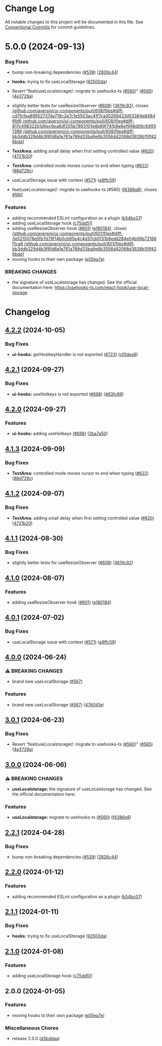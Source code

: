 # Change Log

All notable changes to this project will be documented in this file.
See [Conventional Commits](https://conventionalcommits.org) for commit guidelines.

# 5.0.0 (2024-09-13)


### Bug Fixes

* bump non-breaking dependencies ([#539](https://github.com/aversini/ui-components/issues/539)) ([2826c44](https://github.com/aversini/ui-components/commit/2826c44c5a55bf45b97072a1865964c30d05a302))
* **hooks:** trying to fix useLocalStorage ([92500da](https://github.com/aversini/ui-components/commit/92500da5f8b00d43fd99a4f6c5cac6bc449fbeeb))
* Revert "feat(useLocalstorage)!: migrate to usehooks-ts ([#560](https://github.com/aversini/ui-components/issues/560))" ([#565](https://github.com/aversini/ui-components/issues/565)) ([4e3729a](https://github.com/aversini/ui-components/commit/4e3729a504c836350bd31c4f0c580386bf73ed44))
* slightly better tests for useResizeObserver ([#608](https://github.com/aversini/ui-components/issues/608)) ([3619c92](https://github.com/aversini/ui-components/commit/3619c9222cb435b4011272fb341a73f55e600561)), closes [/github.com/aversini/ui-components/pull/608/files#diff-cd7fcfea89952737da719c2e7c1e5503ac41f7ca30268423d53384e84846fd9](https://github.com//github.com/aversini/ui-components/pull/608/files/issues/diff-cd7fcfea89952737da719c2e7c1e5503ac41f7ca30268423d53384e84846fd9) [/github.com/aversini/ui-components/pull/608/files#diff-817c498322b1d9ec6ea8df205b7893101d4b89f74fb9e6ef998d09c64931389](https://github.com//github.com/aversini/ui-components/pull/608/files/issues/diff-817c498322b1d9ec6ea8df205b7893101d4b89f74fb9e6ef998d09c64931389) [/github.com/aversini/ui-components/pull/608/files#diff-bb3ddb329d4b3f6fd8a1e761a789d33ba9e6b3556d42068d3928b15ff426bda1](https://github.com//github.com/aversini/ui-components/pull/608/files/issues/diff-bb3ddb329d4b3f6fd8a1e761a789d33ba9e6b3556d42068d3928b15ff426bda1)
* **TextArea:** adding small delay when first setting controlled value ([#620](https://github.com/aversini/ui-components/issues/620)) ([4721b20](https://github.com/aversini/ui-components/commit/4721b20bb3435343ccd5337dc32eeec50060bd2f))
* **TextArea:** controlled mode moves cursor to end when typing ([#622](https://github.com/aversini/ui-components/issues/622)) ([88d729c](https://github.com/aversini/ui-components/commit/88d729c117e8ebf1e8a4df2a0d1f2a92d918c9e7))
* useLocalStorage issue with context ([#571](https://github.com/aversini/ui-components/issues/571)) ([a9ffc59](https://github.com/aversini/ui-components/commit/a9ffc592e08e1bf6fc9f07118a93c62d55fd1d33))


* feat(useLocalstorage)!: migrate to usehooks-ts (#560) ([f4386e8](https://github.com/aversini/ui-components/commit/f4386e84448064459b8a9876e72a8bb7f6a02d10)), closes [#560](https://github.com/aversini/ui-components/issues/560)


### Features

* adding recommended ESLint configuration as a plugin ([b54bc07](https://github.com/aversini/ui-components/commit/b54bc071c2add09aefada2a807dc4cc148d58539))
* adding useLocalStorage hook ([c75dd51](https://github.com/aversini/ui-components/commit/c75dd5194e5bb7f0743b5d21b68ff38dc6b3e94e))
* adding useResizeObserver hook ([#601](https://github.com/aversini/ui-components/issues/601)) ([e180184](https://github.com/aversini/ui-components/commit/e180184ee7a88dfdef0e1851de8f3972d4f5c59c)), closes [/github.com/aversini/ui-components/pull/601/files#diff-3e5215078e5fb7d79f14b0cb95e4c4d37cb0131b6edd284e04b56b72166f1ca8](https://github.com//github.com/aversini/ui-components/pull/601/files/issues/diff-3e5215078e5fb7d79f14b0cb95e4c4d37cb0131b6edd284e04b56b72166f1ca8) [/github.com/aversini/ui-components/pull/601/files#diff-bb3ddb329d4b3f6fd8a1e761a789d33ba9e6b3556d42068d3928b15ff426bda1](https://github.com//github.com/aversini/ui-components/pull/601/files/issues/diff-bb3ddb329d4b3f6fd8a1e761a789d33ba9e6b3556d42068d3928b15ff426bda1)
* moving hooks to their own package ([e05ea7e](https://github.com/aversini/ui-components/commit/e05ea7e4b56c27910666ecaac9d475f0f771bb62))


### BREAKING CHANGES

* the signature of useLocalstorage has changed. See the
official documentation here:
https://usehooks-ts.com/react-hook/use-local-storage





# Changelog

## [4.2.2](https://github.com/versini-org/ui-components/compare/ui-hooks-v4.2.1...ui-hooks-v4.2.2) (2024-10-05)


### Bug Fixes

* **ui-hooks:** getHostkeyHandler is not exported ([#723](https://github.com/versini-org/ui-components/issues/723)) ([cf0dea6](https://github.com/versini-org/ui-components/commit/cf0dea647e1fea4cd8b0cc4c48aa5949a945c515))

## [4.2.1](https://github.com/versini-org/ui-components/compare/ui-hooks-v4.2.0...ui-hooks-v4.2.1) (2024-09-27)


### Bug Fixes

* **ui-hooks:** useHotkeys is not exported ([#698](https://github.com/versini-org/ui-components/issues/698)) ([463fc86](https://github.com/versini-org/ui-components/commit/463fc86b19cf743eb8636aceaa1cce1b209f0909))

## [4.2.0](https://github.com/versini-org/ui-components/compare/ui-hooks-v4.1.3...ui-hooks-v4.2.0) (2024-09-27)


### Features

* **ui-hooks:** adding useHotkeys ([#696](https://github.com/versini-org/ui-components/issues/696)) ([2ba7a50](https://github.com/versini-org/ui-components/commit/2ba7a50b00bb2535166a1d9cbc97d32aef79d109))

## [4.1.3](https://github.com/versini-org/ui-components/compare/ui-hooks-v4.1.2...ui-hooks-v4.1.3) (2024-09-09)


### Bug Fixes

* **TextArea:** controlled mode moves cursor to end when typing ([#622](https://github.com/versini-org/ui-components/issues/622)) ([88d729c](https://github.com/versini-org/ui-components/commit/88d729c117e8ebf1e8a4df2a0d1f2a92d918c9e7))

## [4.1.2](https://github.com/versini-org/ui-components/compare/ui-hooks-v4.1.1...ui-hooks-v4.1.2) (2024-09-07)


### Bug Fixes

* **TextArea:** adding small delay when first setting controlled value ([#620](https://github.com/versini-org/ui-components/issues/620)) ([4721b20](https://github.com/versini-org/ui-components/commit/4721b20bb3435343ccd5337dc32eeec50060bd2f))

## [4.1.1](https://github.com/aversini/ui-components/compare/ui-hooks-v4.1.0...ui-hooks-v4.1.1) (2024-08-30)


### Bug Fixes

* slightly better tests for useResizeObserver ([#608](https://github.com/aversini/ui-components/issues/608)) ([3619c92](https://github.com/aversini/ui-components/commit/3619c9222cb435b4011272fb341a73f55e600561))

## [4.1.0](https://github.com/aversini/ui-components/compare/ui-hooks-v4.0.1...ui-hooks-v4.1.0) (2024-08-07)


### Features

* adding useResizeObserver hook ([#601](https://github.com/aversini/ui-components/issues/601)) ([e180184](https://github.com/aversini/ui-components/commit/e180184ee7a88dfdef0e1851de8f3972d4f5c59c))

## [4.0.1](https://github.com/aversini/ui-components/compare/ui-hooks-v4.0.0...ui-hooks-v4.0.1) (2024-07-02)


### Bug Fixes

* useLocalStorage issue with context ([#571](https://github.com/aversini/ui-components/issues/571)) ([a9ffc59](https://github.com/aversini/ui-components/commit/a9ffc592e08e1bf6fc9f07118a93c62d55fd1d33))

## [4.0.0](https://github.com/aversini/ui-components/compare/ui-hooks-v3.0.1...ui-hooks-v4.0.0) (2024-06-24)


### ⚠ BREAKING CHANGES

* brand new useLocalStorage ([#567](https://github.com/aversini/ui-components/issues/567))

### Features

* brand new useLocalStorage ([#567](https://github.com/aversini/ui-components/issues/567)) ([476041e](https://github.com/aversini/ui-components/commit/476041e45bb1324563ac08e136097477d3a434bd))

## [3.0.1](https://github.com/aversini/ui-components/compare/ui-hooks-v3.0.0...ui-hooks-v3.0.1) (2024-06-23)


### Bug Fixes

* Revert "feat(useLocalstorage)!: migrate to usehooks-ts ([#560](https://github.com/aversini/ui-components/issues/560))" ([#565](https://github.com/aversini/ui-components/issues/565)) ([4e3729a](https://github.com/aversini/ui-components/commit/4e3729a504c836350bd31c4f0c580386bf73ed44))

## [3.0.0](https://github.com/aversini/ui-components/compare/ui-hooks-v2.2.1...ui-hooks-v3.0.0) (2024-06-06)


### ⚠ BREAKING CHANGES

* **useLocalstorage:** the signature of useLocalstorage has changed. See the official documentation here:

### Features

* **useLocalstorage:** migrate to usehooks-ts ([#560](https://github.com/aversini/ui-components/issues/560)) ([f4386e8](https://github.com/aversini/ui-components/commit/f4386e84448064459b8a9876e72a8bb7f6a02d10))

## [2.2.1](https://github.com/aversini/ui-components/compare/ui-hooks-v2.2.0...ui-hooks-v2.2.1) (2024-04-28)


### Bug Fixes

* bump non-breaking dependencies ([#539](https://github.com/aversini/ui-components/issues/539)) ([2826c44](https://github.com/aversini/ui-components/commit/2826c44c5a55bf45b97072a1865964c30d05a302))

## [2.2.0](https://github.com/aversini/ui-components/compare/ui-hooks-v2.1.1...ui-hooks-v2.2.0) (2024-01-12)


### Features

* adding recommended ESLint configuration as a plugin ([b54bc07](https://github.com/aversini/ui-components/commit/b54bc071c2add09aefada2a807dc4cc148d58539))

## [2.1.1](https://github.com/aversini/ui-components/compare/ui-hooks-v2.1.0...ui-hooks-v2.1.1) (2024-01-11)


### Bug Fixes

* **hooks:** trying to fix useLocalStorage ([92500da](https://github.com/aversini/ui-components/commit/92500da5f8b00d43fd99a4f6c5cac6bc449fbeeb))

## [2.1.0](https://github.com/aversini/ui-components/compare/ui-hooks-v2.0.0...ui-hooks-v2.1.0) (2024-01-08)


### Features

* adding useLocalStorage hook ([c75dd51](https://github.com/aversini/ui-components/commit/c75dd5194e5bb7f0743b5d21b68ff38dc6b3e94e))

## 2.0.0 (2024-01-05)


### Features

* moving hooks to their own package ([e05ea7e](https://github.com/aversini/ui-components/commit/e05ea7e4b56c27910666ecaac9d475f0f771bb62))


### Miscellaneous Chores

* release 2.0.0 ([d3bddaa](https://github.com/aversini/ui-components/commit/d3bddaa527928c60971d0b6d4b95ea5f61e9314e))
